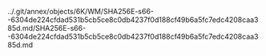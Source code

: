 ../.git/annex/objects/6K/WM/SHA256E-s66--6304de224cfdad531b5cb5ce8c0db4237f0d188cf49b6a5fc7edc4208caa385d.md/SHA256E-s66--6304de224cfdad531b5cb5ce8c0db4237f0d188cf49b6a5fc7edc4208caa385d.md